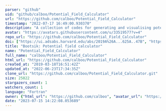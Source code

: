```yaml
---
parser: "github"
uid: "github/calboo/Potential_Field_Calculator"
url: "https://github.com/calboo/Potential_Field_Calculator"
timestamp: "2022-07-17 16:49:00.930370"
description: "A collection of codes for generating and visualising potential magnetic fields. If this numerical code is used, authors kindly request an acknowledgment via citation of paper https://www.aanda.org/articles/aa/full_html/2019/05/aa34684-18/aa34684-18.html"
avatar: "https://avatars.githubusercontent.com/u/33519577?v=4"
repo_url: "https://github.com/calboo/Potential_Field_Calculator"
doi: ["https://ui.adsabs.harvard.edu/abs/2019A%26A...625A..47B", "https://ui.adsabs.harvard.edu/abs/2022ascl.soft03029B/abstract"]
title: "Bootsik: Potential field calculator"
name: "Potential_Field_Calculator"
full_name: "calboo/Potential_Field_Calculator"
html_url: "https://github.com/calboo/Potential_Field_Calculator"
created_at: "2019-03-18T16:51:42Z"
updated_at: "2022-06-23T17:34:35Z"
clone_url: "https://github.com/calboo/Potential_Field_Calculator.git"
size: 25822
stargazers_count: 1
watchers_count: 1
language: "Fortran"
owner: {"html_url": "https://github.com/calboo", "avatar_url": "https://avatars.githubusercontent.com/u/33519577?v=4", "login": "calboo", "type": "User"}
date: "2023-07-15 14:22:08.053689"
---
```

